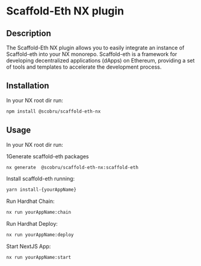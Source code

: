 # Scaffold-Eth NX plugin

## Description

The Scaffold-Eth NX plugin allows you to easily integrate an instance of Scaffold-eth into your NX monorepo. Scaffold-eth is a framework for developing decentralized applications (dApps) on Ethereum, providing a set of tools and templates to accelerate the development process.

## Installation

In your NX root dir run:

```bash
npm install @scobru/scaffold-eth-nx
```

## Usage

In your NX root dir run:

1Generate scaffold-eth packages

```bash
nx generate  @scobru/scaffold-eth-nx:scaffold-eth
```

Install scaffold-eth running:

```bash
yarn install-{yourAppName}
```

Run Hardhat Chain:

```bash
nx run yourAppName:chain
```

Run Hardhat Deploy:

```bash
nx run yourAppName:deploy
```

Start NextJS App:

```bash
nx run yourAppName:start
```
